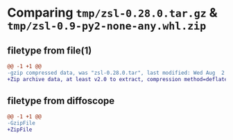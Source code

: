 # Comparing `tmp/zsl-0.28.0.tar.gz` & `tmp/zsl-0.9-py2-none-any.whl.zip`

## filetype from file(1)

```diff
@@ -1 +1 @@
-gzip compressed data, was "zsl-0.28.0.tar", last modified: Wed Aug  2 10:14:35 2023, max compression
+Zip archive data, at least v2.0 to extract, compression method=deflate
```

## filetype from diffoscope

```diff
@@ -1 +1 @@
-GzipFile
+ZipFile
```

